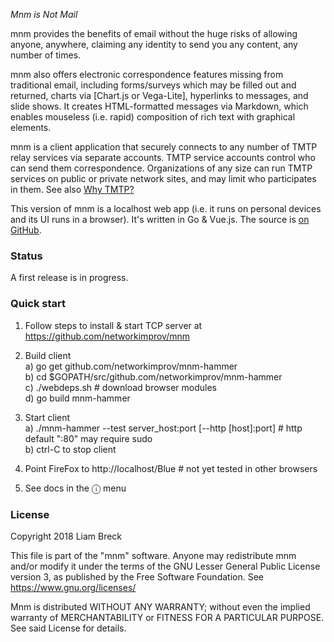 _Mnm is Not Mail_

mnm provides the benefits of email without the huge risks of allowing 
anyone, anywhere, claiming any identity to send you any content, any number of times. 

mnm also offers electronic correspondence features missing from traditional email, 
including forms/surveys which may be filled out and returned, 
charts via [Chart.js or Vega-Lite], hyperlinks to messages, and slide shows. 
It creates HTML-formatted messages via Markdown, which enables 
mouseless (i.e. rapid) composition of rich text with graphical elements. 

mnm is a client application that securely connects to 
any number of TMTP relay services via separate accounts. 
TMTP service accounts control who can send them correspondence. 
Organizations of any size can run TMTP services on public or private network sites, 
and may limit who participates in them. 
See also [Why TMTP?](https://github.com/networkimprov/mnm/blob/master/Rationale.md) 

This version of mnm is a localhost web app (i.e. it runs on personal devices and its UI runs 
in a browser). 
It's written in Go &amp; Vue.js. 
The source is [on GitHub](https://github.com/networkimprov/mnm-hammer). 

### Status

A first release is in progress.

### Quick start

1. Follow steps to install & start TCP server at https://github.com/networkimprov/mnm

1. Build client  
a) go get github.com/networkimprov/mnm-hammer  
b) cd $GOPATH/src/github.com/networkimprov/mnm-hammer  
c) ./webdeps.sh # download browser modules  
d) go build mnm-hammer

1. Start client  
a) ./mnm-hammer --test server_host:port [--http [host]:port] # http default ":80" may require sudo  
b) ctrl-C to stop client

1. Point FireFox to http://localhost/Blue # not yet tested in other browsers

1. See docs in the &#9432; menu

### License

Copyright 2018 Liam Breck

This file is part of the "mnm" software. Anyone may redistribute mnm and/or modify
it under the terms of the GNU Lesser General Public License version 3, as published
by the Free Software Foundation. See https://www.gnu.org/licenses/

Mnm is distributed WITHOUT ANY WARRANTY; without even the implied warranty of
MERCHANTABILITY or FITNESS FOR A PARTICULAR PURPOSE. See said License for details.

